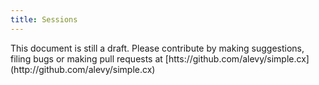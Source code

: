 ```yaml
---
title: Sessions
---
```


<div class="warning">
This document is still a draft. Please contribute by making suggestions, filing
bugs or making pull requests at
[htts://github.com/alevy/simple.cx](http://github.com/alevy/simple.cx)
</div>

